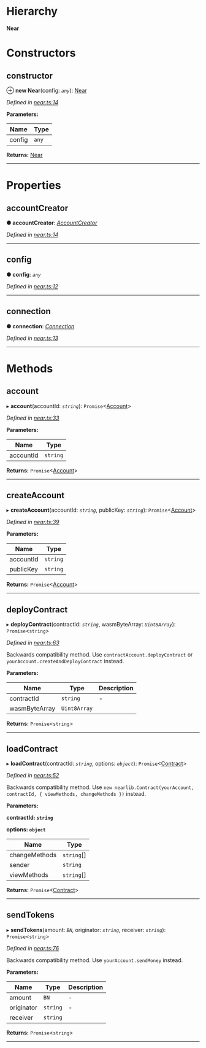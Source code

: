 

# Hierarchy

**Near**

# Constructors

<a id="constructor"></a>

##  constructor

⊕ **new Near**(config: *`any`*): [Near](_near_.near.md)

*Defined in [near.ts:14](https://github.com/nearprotocol/nearlib/blob/19cfbbe/src.ts/near.ts#L14)*

**Parameters:**

| Name | Type |
| ------ | ------ |
| config | `any` |

**Returns:** [Near](_near_.near.md)

___

# Properties

<a id="accountcreator"></a>

##  accountCreator

**● accountCreator**: *[AccountCreator](_account_creator_.accountcreator.md)*

*Defined in [near.ts:14](https://github.com/nearprotocol/nearlib/blob/19cfbbe/src.ts/near.ts#L14)*

___
<a id="config"></a>

##  config

**● config**: *`any`*

*Defined in [near.ts:12](https://github.com/nearprotocol/nearlib/blob/19cfbbe/src.ts/near.ts#L12)*

___
<a id="connection"></a>

##  connection

**● connection**: *[Connection](_connection_.connection.md)*

*Defined in [near.ts:13](https://github.com/nearprotocol/nearlib/blob/19cfbbe/src.ts/near.ts#L13)*

___

# Methods

<a id="account"></a>

##  account

▸ **account**(accountId: *`string`*): `Promise`<[Account](_account_.account.md)>

*Defined in [near.ts:33](https://github.com/nearprotocol/nearlib/blob/19cfbbe/src.ts/near.ts#L33)*

**Parameters:**

| Name | Type |
| ------ | ------ |
| accountId | `string` |

**Returns:** `Promise`<[Account](_account_.account.md)>

___
<a id="createaccount"></a>

##  createAccount

▸ **createAccount**(accountId: *`string`*, publicKey: *`string`*): `Promise`<[Account](_account_.account.md)>

*Defined in [near.ts:39](https://github.com/nearprotocol/nearlib/blob/19cfbbe/src.ts/near.ts#L39)*

**Parameters:**

| Name | Type |
| ------ | ------ |
| accountId | `string` |
| publicKey | `string` |

**Returns:** `Promise`<[Account](_account_.account.md)>

___
<a id="deploycontract"></a>

##  deployContract

▸ **deployContract**(contractId: *`string`*, wasmByteArray: *`Uint8Array`*): `Promise`<`string`>

*Defined in [near.ts:63](https://github.com/nearprotocol/nearlib/blob/19cfbbe/src.ts/near.ts#L63)*

Backwards compatibility method. Use `contractAccount.deployContract` or `yourAccount.createAndDeployContract` instead.

**Parameters:**

| Name | Type | Description |
| ------ | ------ | ------ |
| contractId | `string` |  \- |
| wasmByteArray | `Uint8Array` |   |

**Returns:** `Promise`<`string`>

___
<a id="loadcontract"></a>

##  loadContract

▸ **loadContract**(contractId: *`string`*, options: *`object`*): `Promise`<[Contract](_contract_.contract.md)>

*Defined in [near.ts:52](https://github.com/nearprotocol/nearlib/blob/19cfbbe/src.ts/near.ts#L52)*

Backwards compatibility method. Use `new nearlib.Contract(yourAccount, contractId, { viewMethods, changeMethods })` instead.

**Parameters:**

**contractId: `string`**

**options: `object`**

| Name | Type |
| ------ | ------ |
| changeMethods | `string`[] |
| sender | `string` |
| viewMethods | `string`[] |

**Returns:** `Promise`<[Contract](_contract_.contract.md)>

___
<a id="sendtokens"></a>

##  sendTokens

▸ **sendTokens**(amount: *`BN`*, originator: *`string`*, receiver: *`string`*): `Promise`<`string`>

*Defined in [near.ts:76](https://github.com/nearprotocol/nearlib/blob/19cfbbe/src.ts/near.ts#L76)*

Backwards compatibility method. Use `yourAccount.sendMoney` instead.

**Parameters:**

| Name | Type | Description |
| ------ | ------ | ------ |
| amount | `BN` |  \- |
| originator | `string` |  \- |
| receiver | `string` |   |

**Returns:** `Promise`<`string`>

___

